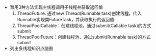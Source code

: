 * 暂用3种方法实现主线程调用子线程并获取返回值
	1. ThreadFuture: 通过new Thread(Runnable task)创建线程，传入Runnable实现类FutureTask，并获取执行的返回值
	2. ThreadPoolCallable：创建线程池，通过submit(Callable task)的方式submit
	3. ThreadPoolFuture：创建线程池，通过submit(Runnable task)的方式submit
* 列出多线程知识点脑图
	 